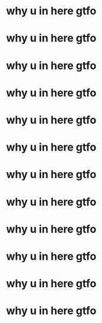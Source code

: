 # why u in here gtfo
# why u in here gtfo
# why u in here gtfo
# why u in here gtfo
# why u in here gtfo
# why u in here gtfo
# why u in here gtfo
# why u in here gtfo
# why u in here gtfo
# why u in here gtfo
# why u in here gtfo
# why u in here gtfo
